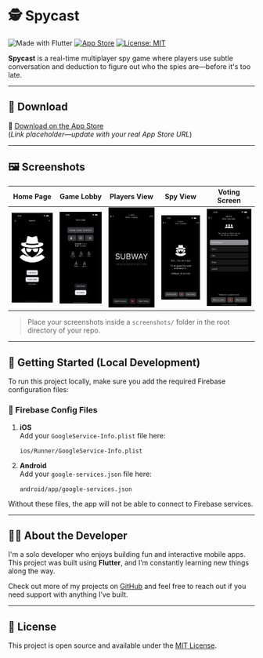 
# 🕵️ Spycast

![Made with Flutter](https://img.shields.io/badge/Made%20with-Flutter-02569B?logo=flutter&logoColor=white)
[![App Store](https://img.shields.io/badge/App%20Store-Download-blue?logo=apple)](https://apps.apple.com/app/id000000000)
[![License: MIT](https://img.shields.io/badge/license-MIT-green.svg)](LICENSE)

**Spycast** is a real-time multiplayer spy game where players use subtle conversation and deduction to figure out who the spies are—before it's too late.

---

## 📱 Download

📲 [Download on the App Store](https://apps.apple.com/app/id000000000)  
(*Link placeholder—update with your real App Store URL*)

---

## 🖼️ Screenshots

| Home Page         | Game Lobby         | Players View     | Spy View       | Voting Screen       |
|-------------------|--------------------|------------------|----------------|---------------------|
| ![Home Page](screenshots/IMG_0009.png) | ![Game Lobby](screenshots/IMG_0011.png) | ![Players View](screenshots/IMG_0020.png) | ![Spy View](screenshots/IMG_0012.png) | ![Voting](screenshots/IMG_0013.png) |

> Place your screenshots inside a `screenshots/` folder in the root directory of your repo.

---

## 🚀 Getting Started (Local Development)

To run this project locally, make sure you add the required Firebase configuration files:

### 🔑 Firebase Config Files

1. **iOS**  
   Add your `GoogleService-Info.plist` file here:
   ```
   ios/Runner/GoogleService-Info.plist
   ```

2. **Android**  
   Add your `google-services.json` file here:
   ```
   android/app/google-services.json
   ```

Without these files, the app will not be able to connect to Firebase services.

---

## 👨‍💻 About the Developer

I'm a solo developer who enjoys building fun and interactive mobile apps. This project was built using **Flutter**, and I’m constantly learning new things along the way.

Check out more of my projects on [GitHub](https://github.com/kevin6shah) and feel free to reach out if you need support with anything I’ve built.

---

## 📄 License

This project is open source and available under the [MIT License](LICENSE).
